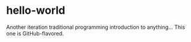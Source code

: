 # hello-world
Another iteration traditional programming introduction to anything... 
This one is GitHub-flavored.
